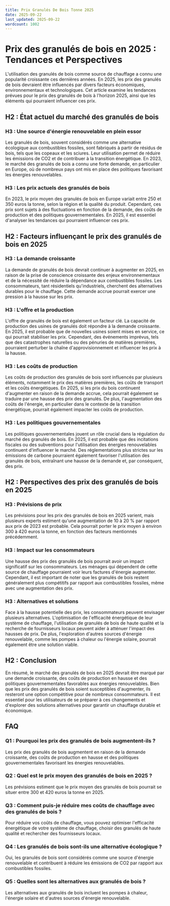 ```yaml
---
title: Prix Granulés De Bois Tonne 2025
date: 2025-09-22
last_updated: 2025-09-22
wordcount: 1002
---
```


# Prix des granulés de bois en 2025 : Tendances et Perspectives

L'utilisation des granulés de bois comme source de chauffage a connu une popularité croissante ces dernières années. En 2025, les prix des granulés de bois devraient être influencés par divers facteurs économiques, environnementaux et technologiques. Cet article examine les tendances prévues pour le prix des granulés de bois à l'horizon 2025, ainsi que les éléments qui pourraient influencer ces prix.

## H2 : État actuel du marché des granulés de bois

### H3 : Une source d'énergie renouvelable en plein essor

Les granulés de bois, souvent considérés comme une alternative écologique aux combustibles fossiles, sont fabriqués à partir de résidus de bois, tels que les copeaux et les sciures. Leur utilisation permet de réduire les émissions de CO2 et de contribuer à la transition énergétique. En 2023, le marché des granulés de bois a connu une forte demande, en particulier en Europe, où de nombreux pays ont mis en place des politiques favorisant les énergies renouvelables.

### H3 : Les prix actuels des granulés de bois

En 2023, le prix moyen des granulés de bois en Europe variait entre 250 et 350 euros la tonne, selon la région et la qualité du produit. Cependant, ces prix sont sujets à des fluctuations en fonction de la demande, des coûts de production et des politiques gouvernementales. En 2025, il est essentiel d'analyser les tendances qui pourraient influencer ces prix.

## H2 : Facteurs influençant le prix des granulés de bois en 2025

### H3 : La demande croissante

La demande de granulés de bois devrait continuer à augmenter en 2025, en raison de la prise de conscience croissante des enjeux environnementaux et de la nécessité de réduire la dépendance aux combustibles fossiles. Les consommateurs, tant résidentiels qu'industriels, cherchent des alternatives durables pour le chauffage. Cette demande accrue pourrait exercer une pression à la hausse sur les prix.

### H3 : L'offre et la production

L'offre de granulés de bois est également un facteur clé. La capacité de production des usines de granulés doit répondre à la demande croissante. En 2025, il est probable que de nouvelles usines soient mises en service, ce qui pourrait stabiliser les prix. Cependant, des événements imprévus, tels que des catastrophes naturelles ou des pénuries de matières premières, pourraient perturber la chaîne d'approvisionnement et influencer les prix à la hausse.

### H3 : Les coûts de production

Les coûts de production des granulés de bois sont influencés par plusieurs éléments, notamment le prix des matières premières, les coûts de transport et les coûts énergétiques. En 2025, si les prix du bois continuent d'augmenter en raison de la demande accrue, cela pourrait également se traduire par une hausse des prix des granulés. De plus, l'augmentation des coûts de l'énergie, en particulier dans le contexte de la transition énergétique, pourrait également impacter les coûts de production.

### H3 : Les politiques gouvernementales

Les politiques gouvernementales jouent un rôle crucial dans la régulation du marché des granulés de bois. En 2025, il est probable que des incitations fiscales ou des subventions pour l'utilisation des énergies renouvelables continuent d'influencer le marché. Des réglementations plus strictes sur les émissions de carbone pourraient également favoriser l'utilisation des granulés de bois, entraînant une hausse de la demande et, par conséquent, des prix.

## H2 : Perspectives des prix des granulés de bois en 2025

### H3 : Prévisions de prix

Les prévisions pour les prix des granulés de bois en 2025 varient, mais plusieurs experts estiment qu'une augmentation de 10 à 20 % par rapport aux prix de 2023 est probable. Cela pourrait porter le prix moyen à environ 300 à 420 euros la tonne, en fonction des facteurs mentionnés précédemment.

### H3 : Impact sur les consommateurs

Une hausse des prix des granulés de bois pourrait avoir un impact significatif sur les consommateurs. Les ménages qui dépendent de cette source de chauffage pourraient voir leurs factures d'énergie augmenter. Cependant, il est important de noter que les granulés de bois restent généralement plus compétitifs par rapport aux combustibles fossiles, même avec une augmentation des prix.

### H3 : Alternatives et solutions

Face à la hausse potentielle des prix, les consommateurs peuvent envisager plusieurs alternatives. L'optimisation de l'efficacité énergétique de leur système de chauffage, l'utilisation de granulés de bois de haute qualité et la recherche de fournisseurs locaux peuvent aider à atténuer l'impact des hausses de prix. De plus, l'exploration d'autres sources d'énergie renouvelable, comme les pompes à chaleur ou l'énergie solaire, pourrait également être une solution viable.

## H2 : Conclusion

En résumé, le marché des granulés de bois en 2025 devrait être marqué par une demande croissante, des coûts de production en hausse et des politiques gouvernementales favorables aux énergies renouvelables. Bien que les prix des granulés de bois soient susceptibles d'augmenter, ils resteront une option compétitive pour de nombreux consommateurs. Il est essentiel pour les utilisateurs de se préparer à ces changements et d'explorer des solutions alternatives pour garantir un chauffage durable et économique.

## FAQ

### Q1 : Pourquoi les prix des granulés de bois augmentent-ils ?

Les prix des granulés de bois augmentent en raison de la demande croissante, des coûts de production en hausse et des politiques gouvernementales favorisant les énergies renouvelables.

### Q2 : Quel est le prix moyen des granulés de bois en 2025 ?

Les prévisions estiment que le prix moyen des granulés de bois pourrait se situer entre 300 et 420 euros la tonne en 2025.

### Q3 : Comment puis-je réduire mes coûts de chauffage avec des granulés de bois ?

Pour réduire vos coûts de chauffage, vous pouvez optimiser l'efficacité énergétique de votre système de chauffage, choisir des granulés de haute qualité et rechercher des fournisseurs locaux.

### Q4 : Les granulés de bois sont-ils une alternative écologique ?

Oui, les granulés de bois sont considérés comme une source d'énergie renouvelable et contribuent à réduire les émissions de CO2 par rapport aux combustibles fossiles.

### Q5 : Quelles sont les alternatives aux granulés de bois ?

Les alternatives aux granulés de bois incluent les pompes à chaleur, l'énergie solaire et d'autres sources d'énergie renouvelable.